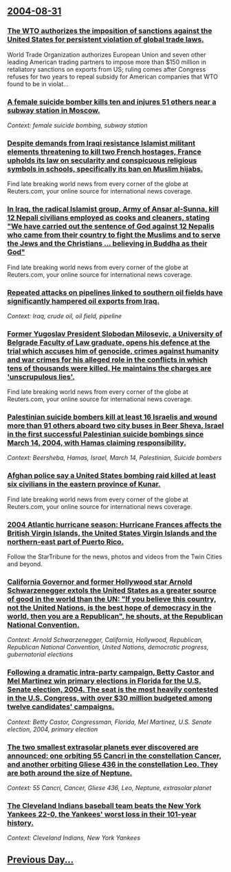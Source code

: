 ## [2004-08-31](/news/2004/08/31/index.md)

### [ The WTO authorizes the imposition of sanctions against the United States for persistent violation of global trade laws. ](/news/2004/08/31/the-wto-authorizes-the-imposition-of-sanctions-against-the-united-states-for-persistent-violation-of-global-trade-laws.md)
World Trade Organization authorizes European Union and seven other leading American trading partners to impose more than $150 million in retaliatory sanctions on exports from US; ruling comes after Congress refuses for two years to repeal subsidy for American companies that WTO found to be in violat...

### [ A female suicide bomber kills ten and injures 51 others near a subway station in Moscow. ](/news/2004/08/31/a-female-suicide-bomber-kills-ten-and-injures-51-others-near-a-subway-station-in-moscow.md)
_Context: female suicide bombing, subway station_

### [ Despite demands from Iraqi resistance Islamist militant elements threatening to kill two French hostages, France upholds its law on secularity and conspicuous religious symbols in schools, specifically its ban on Muslim hijabs. ](/news/2004/08/31/despite-demands-from-iraqi-resistance-islamist-militant-elements-threatening-to-kill-two-french-hostages-france-upholds-its-law-on-secular.md)
Find late breaking world news from every corner of the globe at Reuters.com, your online source for international news coverage.

### [ In Iraq, the radical Islamist group, Army of Ansar al-Sunna, kill 12 Nepali civilians employed as cooks and cleaners, stating "We have carried out the sentence of God against 12 Nepalis who came from their country to fight the Muslims and to serve the Jews and the Christians&nbsp;... believing in Buddha as their God" ](/news/2004/08/31/in-iraq-the-radical-islamist-group-army-of-ansar-al-sunna-kill-12-nepali-civilians-employed-as-cooks-and-cleaners-stating-we-have-carr.md)
Find late breaking world news from every corner of the globe at Reuters.com, your online source for international news coverage.

### [ Repeated attacks on pipelines linked to southern oil fields have significantly hampered oil exports from Iraq. ](/news/2004/08/31/repeated-attacks-on-pipelines-linked-to-southern-oil-fields-have-significantly-hampered-oil-exports-from-iraq.md)
_Context: Iraq, crude oil, oil field, pipeline_

### [ Former Yugoslav President Slobodan Milosevic, a University of Belgrade Faculty of Law graduate, opens his defence at the trial which accuses him of genocide, crimes against humanity and war crimes for his alleged role in the conflicts in which tens of thousands were killed. He maintains the charges are 'unscrupulous lies'. ](/news/2004/08/31/former-yugoslav-president-slobodan-miloa-evic-a-university-of-belgrade-faculty-of-law-graduate-opens-his-defence-at-the-trial-which-accus.md)
Find late breaking world news from every corner of the globe at Reuters.com, your online source for international news coverage.

### [ Palestinian suicide bombers kill at least 16 Israelis and wound more than 91 others aboard two city buses in Beer Sheva, Israel in the first successful Palestinian suicide bombings since March 14, 2004, with Hamas claiming responsibility. ](/news/2004/08/31/palestinian-suicide-bombers-kill-at-least-16-israelis-and-wound-more-than-91-others-aboard-two-city-buses-in-beer-sheva-israel-in-the-firs.md)
_Context: Beersheba, Hamas, Israel, March 14, Palestinian, Suicide bombers_

### [ Afghan police say a United States bombing raid killed at least six civilians in the eastern province of Kunar. ](/news/2004/08/31/afghan-police-say-a-united-states-bombing-raid-killed-at-least-six-civilians-in-the-eastern-province-of-kunar.md)
Find late breaking world news from every corner of the globe at Reuters.com, your online source for international news coverage.

### [ 2004 Atlantic hurricane season: Hurricane Frances affects the British Virgin Islands, the United States Virgin Islands and the northern-east part of Puerto Rico. ](/news/2004/08/31/2004-atlantic-hurricane-season-hurricane-frances-affects-the-british-virgin-islands-the-united-states-virgin-islands-and-the-northern-eas.md)
Follow the StarTribune for the news, photos and videos from the Twin Cities and beyond.

### [ California Governor and former Hollywood star Arnold Schwarzenegger extols the United States as a greater source of good in the world than the UN: "If you believe this country, not the United Nations, is the best hope of democracy in the world, then you are a Republican", he shouts, at the Republican National Convention. ](/news/2004/08/31/california-governor-and-former-hollywood-star-arnold-schwarzenegger-extols-the-united-states-as-a-greater-source-of-good-in-the-world-than.md)
_Context: Arnold Schwarzenegger, California, Hollywood, Republican, Republican National Convention, United Nations, democratic progress, gubernatorial elections_

### [ Following a dramatic intra-party campaign, Betty Castor and Mel Martinez win primary elections in Florida for the U.S. Senate election, 2004. The seat is the most heavily contested in the U.S. Congress, with over $30 million budgeted among twelve candidates' campaigns. ](/news/2004/08/31/following-a-dramatic-intra-party-campaign-betty-castor-and-mel-martinez-win-primary-elections-in-florida-for-the-u-s-senate-election-200.md)
_Context: Betty Castor, Congressman, Florida, Mel Martinez, U.S. Senate election, 2004, primary election_

### [ The two smallest extrasolar planets ever discovered are announced: one orbiting 55 Cancri in the constellation Cancer, and another orbiting Gliese 436 in the constellation Leo. They are both around the size of Neptune. ](/news/2004/08/31/the-two-smallest-extrasolar-planets-ever-discovered-are-announced-one-orbiting-55-cancri-in-the-constellation-cancer-and-another-orbiting.md)
_Context: 55 Cancri, Cancer, Gliese 436, Leo, Neptune, extrasolar planet_

### [ The Cleveland Indians baseball team beats the New York Yankees 22-0, the Yankees' worst loss in their 101-year history. ](/news/2004/08/31/the-cleveland-indians-baseball-team-beats-the-new-york-yankees-22a0-the-yankees-worst-loss-in-their-101-year-history.md)
_Context: Cleveland Indians, New York Yankees_

## [Previous Day...](/news/2004/08/30/index.md)

